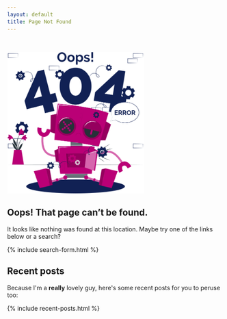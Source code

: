 ```yaml
---
layout: default
title: Page Not Found
---
```


<img style="width:320px;margin-top:2rem;" src="/assets/images/404-robot-pink.png" alt="404 Robot" />

## Oops! That page can’t be found.

It looks like nothing was found at this location. Maybe try one of the links below or a search?

{% include search-form.html %}

## Recent posts

Because I'm a **really** lovely guy, here's some recent posts for you to peruse too:

{% include recent-posts.html %}
